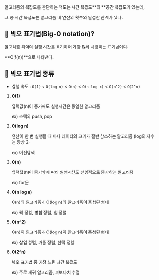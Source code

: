 알고리즘의 복잡도를 판단하는 척도는 시간 복잡도**와 **공간 복잡도가 있는데, 

그 중 시간 복잡도는 알고리즘 내 연산의 횟수와 밀접한 관계가 있다.



## 📌 **빅오 표기법(Big-O notation)?**

알고리즘 최악의 실행 시간을 표기하며 가장 많이 사용하는 표기법이다.

**O(f(n))**으로 나타낸다.



## 📌 빅오 표기법 종류

- 실행 속도 : `O(1)` < `O(log n)` < `O(n)` < `O(n log n)` < `O(n^2)` < `O(2^n)`

  

1. **O(1)**

   입력값(n)이 증가해도 실행시간은 동일한 알고리즘

   ex) 스택의 push, pop

   

2. **O(log n)**

   연산이 한 번 실행될 때 마다 데이터의 크기가 절반 감소하는 알고리즘 (log의 지수는 항상 2)

   ex) 이진탐색

   

3. **O(n)**

   입력값(n)이 증가함에 따라 실행시간도 선형적으로 증가하는 알고리즘

   ex) for문

   

4. **O(n log n)**

   O(n)의 알고리즘과 O(log n)의 알고리즘이 중첩된 형태

   ex) 퀵 정렬, 병합 정렬, 힙 정렬

   

5. **O(n^2)**

   O(n)의 알고리즘과 O(log n)의 알고리즘이 중첩된 형태

   ex) 삽입 정렬, 거품 정렬, 선택 정렬

   

6. **O(2^n)**

   빅오 표기법 중 가장 느린 시간 복잡도

   ex) 주로 재귀 알고리즘, 피보나치 수열 